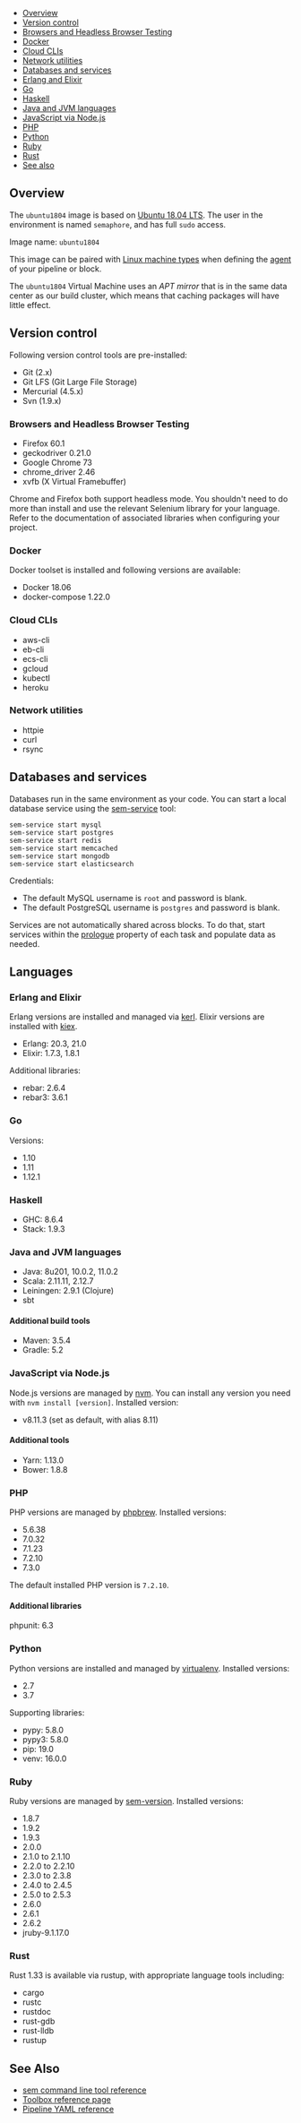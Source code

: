 
* [Overview](#overview)
* [Version control](#version-control)
* [Browsers and Headless Browser Testing](#browsers-and-headless-browser-testing)
* [Docker](#docker)
* [Cloud CLIs](#cloud-clis)
* [Network utilities](#network-utilities)
* [Databases and services](#databases-and-services)
* [Erlang and Elixir](#erlang-and-elixir)
* [Go](#go)
* [Haskell](#haskell)
* [Java and JVM languages](#java-and-jvm-languages)
* [JavaScript via Node.js](#javascript-via-node-js)
* [PHP](#php)
* [Python](#python)
* [Ruby](#ruby)
* [Rust](#Rust)
* [See also](#see-also)

## Overview

The `ubuntu1804` image is based on [Ubuntu 18.04 LTS](https://wiki.ubuntu.com/BionicBeaver/ReleaseNotes).
The user in the environment is named `semaphore`, and has full `sudo` access.

Image name: `ubuntu1804`

This image can be paired with [Linux machine types][machine-types] when defining
the [agent][agent] of your pipeline or block.

The `ubuntu1804` Virtual Machine uses an *APT mirror* that is in the same data
center as our build cluster, which means that caching packages will have little
effect.

## Version control

Following version control tools are pre-installed:

- Git (2.x)
- Git LFS (Git Large File Storage)
- Mercurial (4.5.x)
- Svn (1.9.x)

### Browsers and Headless Browser Testing

- Firefox 60.1 
- geckodriver 0.21.0
- Google Chrome 73
- chrome_driver 2.46
- xvfb (X Virtual Framebuffer)

Chrome and Firefox both support headless mode. You shouldn't need to do more
than install and use the relevant Selenium library for your language.
Refer to the documentation of associated libraries when configuring your project.

### Docker

Docker toolset is installed and following versions are available:

- Docker 18.06
- docker-compose 1.22.0

### Cloud CLIs

- aws-cli
- eb-cli
- ecs-cli
- gcloud
- kubectl
- heroku

### Network utilities

- httpie
- curl
- rsync

## Databases and services

Databases run in the same environment as your code. You can start a local
database service using the [sem-service](https://docs.semaphoreci.com/article/54-toolbox-reference#sem-service)
tool:

```
sem-service start mysql
sem-service start postgres
sem-service start redis
sem-service start memcached
sem-service start mongodb
sem-service start elasticsearch
```

Credentials:

- The default MySQL username is `root` and password is blank.
- The default PostgreSQL username is `postgres` and password is blank.

Services are not automatically shared across blocks. To do that, start services
within the [prologue](https://docs.semaphoreci.com/article/50-pipeline-yaml#prologue)
property of each task and populate data as needed.

## Languages

### Erlang and Elixir

Erlang versions are installed and managed via [kerl](https://github.com/kerl/kerl).
Elixir versions are installed with [kiex](https://github.com/taylor/kiex).

- Erlang: 20.3, 21.0
- Elixir: 1.7.3, 1.8.1

Additional libraries:

- rebar: 2.6.4
- rebar3: 3.6.1

### Go

Versions:

- 1.10
- 1.11
- 1.12.1

### Haskell

- GHC: 8.6.4
- Stack: 1.9.3

### Java and JVM languages

- Java: 8u201, 10.0.2, 11.0.2
- Scala: 2.11.11, 2.12.7
- Leiningen: 2.9.1 (Clojure)
- sbt

#### Additional build tools

- Maven: 3.5.4
- Gradle: 5.2

### JavaScript via Node.js

Node.js versions are managed by [nvm](https://github.com/creationix/nvm).
You can install any version you need with `nvm install [version]`.
Installed version:

- v8.11.3 (set as default, with alias 8.11)

#### Additional tools

- Yarn: 1.13.0
- Bower: 1.8.8

### PHP

PHP versions are managed by [phpbrew](https://github.com/phpbrew/phpbrew).
Installed versions:

- 5.6.38
- 7.0.32
- 7.1.23
- 7.2.10
- 7.3.0

The default installed PHP version is `7.2.10`.

#### Additional libraries

phpunit: 6.3

### Python

Python versions are installed and managed by
[virtualenv](https://virtualenv.pypa.io/en/stable/). Installed versions:

- 2.7
- 3.7

Supporting libraries:

- pypy: 5.8.0
- pypy3: 5.8.0
- pip: 19.0
- venv: 16.0.0

### Ruby

Ruby versions are managed by [sem-version](https://docs.semaphoreci.com/article/54-toolbox-reference#sem-version).
Installed versions:

- 1.8.7
- 1.9.2
- 1.9.3
- 2.0.0
- 2.1.0 to 2.1.10
- 2.2.0 to 2.2.10
- 2.3.0 to 2.3.8
- 2.4.0 to 2.4.5
- 2.5.0 to 2.5.3
- 2.6.0
- 2.6.1
- 2.6.2
- jruby-9.1.17.0

### Rust

Rust 1.33 is available via rustup, with appropriate language tools including:

- cargo
- rustc
- rustdoc
- rust-gdb
- rust-lldb
- rustup

## See Also

* [sem command line tool reference](https://docs.semaphoreci.com/article/53-sem-reference)
* [Toolbox reference page](https://docs.semaphoreci.com/article/54-toolbox-reference)
* [Pipeline YAML reference](https://docs.semaphoreci.com/article/50-pipeline-yaml)

[machine-types]: https://docs.semaphoreci.com/article/20-machine-types
[agent]: https://docs.semaphoreci.com/article/50-pipeline-yaml#agent
